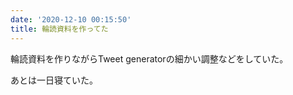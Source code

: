 ```yaml
---
date: '2020-12-10 00:15:50'
title: 輪読資料を作ってた
---
```


輪読資料を作りながらTweet generatorの細かい調整などをしていた。

あとは一日寝ていた。